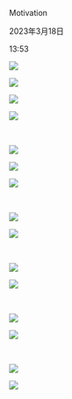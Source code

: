 Motivation

2023年3月18日

13:53

![](../../assets/000_Motivation_000.png)

![](../../assets/000_Motivation_001.png)

![](../../assets/000_Motivation_002.png)

![](../../assets/000_Motivation_003.png)

 

![](../../assets/000_Motivation_004.png)

![](../../assets/000_Motivation_005.png)

![](../../assets/000_Motivation_006.png)

 

![](../../assets/000_Motivation_007.png)

![](../../assets/000_Motivation_008.png)

 

![](../../assets/000_Motivation_009.png)

![](../../assets/000_Motivation_010.png)

 

![](../../assets/000_Motivation_011.png)

![](../../assets/000_Motivation_012.png)

 

![](../../assets/000_Motivation_013.png)

![](../../assets/000_Motivation_014.png)
